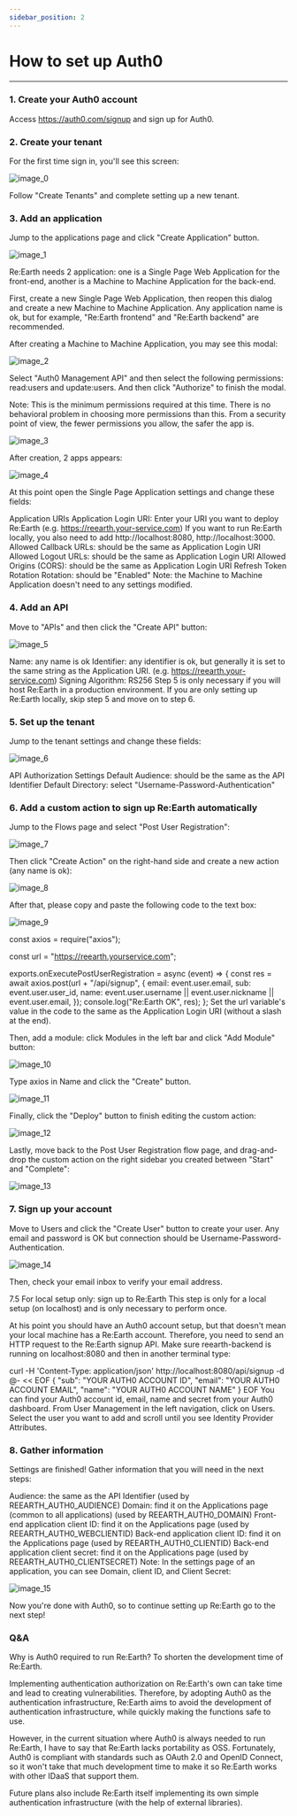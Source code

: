 ```yaml
---
sidebar_position: 2
---
```


# How to set up Auth0
------

### 1. Create your Auth0 account
Access https://auth0.com/signup and sign up for Auth0.

### 2. Create your tenant
For the first time sign in, you'll see this screen:

![image_0](./Untitled.png)

Follow "Create Tenants" and complete setting up a new tenant.

### 3. Add an application
Jump to the applications page and click "Create Application" button.

![image_1](./Untitled1.png)

Re:Earth needs 2 application: one is a Single Page Web Application for the front-end, another is a Machine to Machine Application for the back-end.

First, create a new Single Page Web Application, then reopen this dialog and create a new Machine to Machine Application. Any application name is ok, but for example, "Re:Earth frontend" and "Re:Earth backend" are recommended.

After creating a Machine to Machine Application, you may see this modal:

![image_2](./Untitled2.png)

Select "Auth0 Management API" and then select the following permissions: read:users and update:users. And then click "Authorize" to finish the modal.

Note: This is the minimum permissions required at this time. There is no behavioral problem in choosing more permissions than this. From a security point of view, the fewer permissions you allow, the safer the app is.

![image_3](./Untitled3.png)

After creation, 2 apps appears:

![image_4](./Untitled4.png)

At this point open the Single Page Application settings and change these fields:

Application URIs
Application Login URI: Enter your URI you want to deploy Re:Earth (e.g. https://reearth.your-service.com)
If you want to run Re:Earth locally, you also need to add http://localhost:8080, http://localhost:3000.
Allowed Callback URLs: should be the same as Application Login URI
Allowed Logout URLs: should be the same as Application Login URI
Allowed Origins (CORS): should be the same as Application Login URI
Refresh Token Rotation
Rotation: should be "Enabled"
Note: the Machine to Machine Application doesn't need to any settings modified.

### 4. Add an API
Move to "APIs" and then click the "Create API" button:

![image_5](./Untitled5.png)

Name: any name is ok
Identifier: any identifier is ok, but generally it is set to the same string as the Application URI. (e.g. https://reearth.your-service.com)
Signing Algorithm: RS256
Step 5 is only necessary if you will host Re:Earth in a production environment. If you are only setting up Re:Earth locally, skip step 5 and move on to step 6.
### 5. Set up the tenant
Jump to the tenant settings and change these fields:

![image_6](./Untitled6.png)

API Authorization Settings
Default Audience: should be the same as the API Identifier
Default Directory: select "Username-Password-Authentication"
### 6. Add a custom action to sign up Re:Earth automatically
Jump to the Flows page and select "Post User Registration":

![image_7](./Untitled7.png)

Then click "Create Action" on the right-hand side and create a new action (any name is ok):

![image_8](./Untitled8.png)

After that, please copy and paste the following code to the text box:

![image_9](./Untitled9.png)

const axios = require("axios");

const url = "https://reearth.yourservice.com";

exports.onExecutePostUserRegistration = async (event) => {
  const res = await axios.post(url + "/api/signup", {
    email: event.user.email,
    sub: event.user.user_id,
    name: event.user.username || event.user.nickname || event.user.email,
  });
  console.log("Re:Earth OK", res);
};
Set the url variable's value in the code to the same as the Application Login URI (without a slash at the end).

Then, add a module: click Modules in the left bar and click "Add Module" button:

![image_10](./Untitled10.png)

Type axios in Name and click the "Create" button.

![image_11](./Untitled11.png)

Finally, click the "Deploy" button to finish editing the custom action:

![image_12](./Untitled12.png)

Lastly, move back to the Post User Registration flow page, and drag-and-drop the custom action on the right sidebar you created between "Start" and "Complete":

![image_13](./Untitled13.png)

### 7. Sign up your account
Move to Users and click the "Create User" button to create your user. Any email and password is OK but connection should be Username-Password-Authentication.

![image_14](./Untitled14.png)

Then, check your email inbox to verify your email address.

7.5 For local setup only: sign up to Re:Earth
This step is only for a local setup (on localhost) and is only necessary to perform once.

At his point you should have an Auth0 account setup, but that doesn't mean your local machine has a Re:Earth account. Therefore, you need to send an HTTP request to the Re:Earth signup API. Make sure reearth-backend is running on localhost:8080 and then in another terminal type:

curl -H 'Content-Type: application/json' http://localhost:8080/api/signup -d @- << EOF
{
  "sub": "YOUR AUTH0 ACCOUNT ID",
  "email": "YOUR AUTH0 ACCOUNT EMAIL",
  "name": "YOUR AUTH0 ACCOUNT NAME"
}
EOF
You can find your Auth0 account id, email, name and secret from your Auth0 dashboard. From User Management in the left navigation, click on Users. Select the user you want to add and scroll until you see Identity Provider Attributes.

### 8. Gather information
Settings are finished! Gather information that you will need in the next steps:

Audience: the same as the API Identifier (used by REEARTH_AUTH0_AUDIENCE)
Domain: find it on the Applications page (common to all applications) (used by REEARTH_AUTH0_DOMAIN)
Front-end application client ID: find it on the Applications page (used by REEARTH_AUTH0_WEBCLIENTID)
Back-end application client ID: find it on the Applications page (used by REEARTH_AUTH0_CLIENTID)
Back-end application client secret: find it on the Applications page (used by REEARTH_AUTH0_CLIENTSECRET)
Note: In the settings page of an application, you can see Domain, client ID, and Client Secret:

![image_15](./Untitled15.png)

Now you're done with Auth0, so to continue setting up Re:Earth go to the next step!

### Q&A
Why is Auth0 required to run Re:Earth?
To shorten the development time of Re:Earth.

Implementing authentication authorization on Re:Earth's own can take time and lead to creating vulnerabilities. Therefore, by adopting Auth0 as the authentication infrastructure, Re:Earth aims to avoid the development of authentication infrastructure, while quickly making the functions safe to use.

However, in the current situation where Auth0 is always needed to run Re:Earth, I have to say that Re:Earth lacks portability as OSS. Fortunately, Auth0 is compliant with standards such as OAuth 2.0 and OpenID Connect, so it won't take that much development time to make it so Re:Earth works with other IDaaS that support them.

Future plans also include Re:Earth itself implementing its own simple authentication infrastructure (with the help of external libraries).